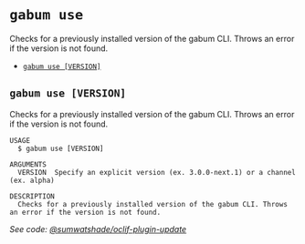 `gabum use`
===========

Checks for a previously installed version of the gabum CLI. Throws an error if the version is not found.

* [`gabum use [VERSION]`](#gabum-use-version)

## `gabum use [VERSION]`

Checks for a previously installed version of the gabum CLI. Throws an error if the version is not found.

```
USAGE
  $ gabum use [VERSION]

ARGUMENTS
  VERSION  Specify an explicit version (ex. 3.0.0-next.1) or a channel (ex. alpha)

DESCRIPTION
  Checks for a previously installed version of the gabum CLI. Throws an error if the version is not found.
```

_See code: [@sumwatshade/oclif-plugin-update](https://github.com/sumwatshade/plugin-update/blob/v1.9.4/src/commands/use.ts)_
